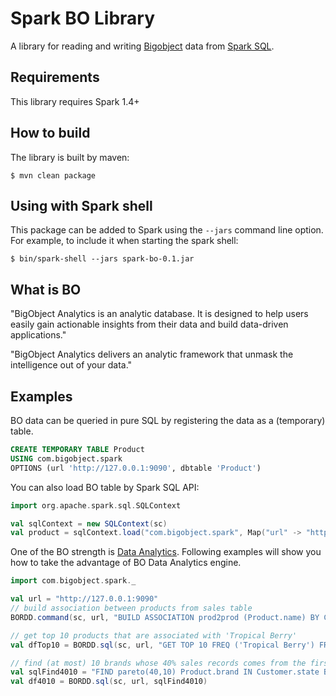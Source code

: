 # Spark BO Library

A library for reading and writing [Bigobject](http://www.bigobject.io/) data from [Spark SQL](http://spark.apache.org/docs/latest/sql-programming-guide.html).


## Requirements

This library requires Spark 1.4+

## How to build
The library is built by maven:

```
$ mvn clean package
```

## Using with Spark shell
This package can be added to Spark using the `--jars` command line option.  For example, to include it when starting the spark shell:

```
$ bin/spark-shell --jars spark-bo-0.1.jar
```

## What is BO
"BigObject Analytics is an analytic database. It is designed to help users easily gain actionable insights from their data and build data-driven applications."

"BigObject Analytics delivers an analytic framework that unmask the intelligence out of your data."

## Examples
BO data can be queried in pure SQL by registering the data as a (temporary) table.

```sql
CREATE TEMPORARY TABLE Product
USING com.bigobject.spark
OPTIONS (url 'http://127.0.0.1:9090', dbtable 'Product')
```

You can also load BO table by Spark SQL API:

```scala
import org.apache.spark.sql.SQLContext

val sqlContext = new SQLContext(sc)
val product = sqlContext.load("com.bigobject.spark", Map("url" -> "http://127.0.0.1:9090", "dbtable" -> "Product"))
```

One of the BO strength is [Data Analytics](https://docs.bigobject.io/Data_Analytics/index.html). Following examples will show you how to take the advantage of BO Data Analytics engine.

```scala
import com.bigobject.spark._

val url = "http://127.0.0.1:9090"
// build association between products from sales table
BORDD.command(sc, url, "BUILD ASSOCIATION prod2prod (Product.name) BY Customer.id FROM sales")

// get top 10 products that are associated with 'Tropical Berry'
val dfTop10 = BORDD.sql(sc, url, "GET TOP 10 FREQ ('Tropical Berry') FROM prod2prod")

// find (at most) 10 brands whose 40% sales records comes from the first 10% state sales
val sqlFind4010 = "FIND pareto(40,10) Product.brand IN Customer.state BY sum(qty) FROM sales"
val df4010 = BORDD.sql(sc, url, sqlFind4010)
```
